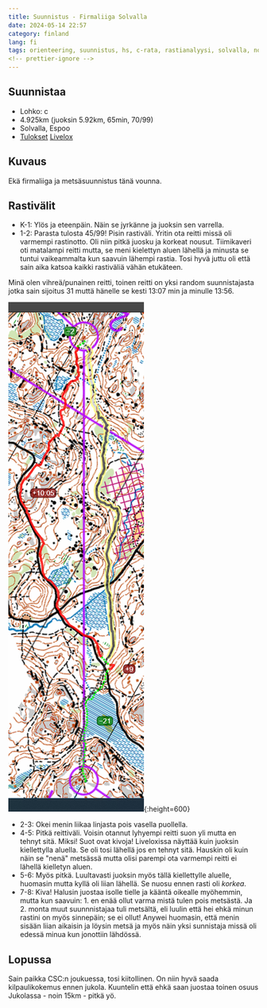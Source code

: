 ```yaml
---
title: Suunnistus - Firmaliiga Solvalla
date: 2024-05-14 22:57
category: finland
lang: fi
tags: orienteering, suunnistus, hs, c-rata, rastianalyysi, solvalla, noux, firmaliiga
<!-- prettier-ignore -->
---
```


## Suunnistaa

- Lohko: c
- 4.925km (juoksin 5.92km, 65min, 70/99)
- Solvalla, Espoo
- [Tulokset](http://online.helsinginsuunnistajat.fi/63073b75-3939-4c7f-919c-3a732b3e47eb/results/231daae1-4040-4021-ac38-9bdd27967afe)
  [Livelox](https://www.livelox.com/Viewer/Firmaliiga-Solvalla-Meerlampi/C?classId=763035&tab=player)

## Kuvaus

Ekä firmaliiga ja metsäsuunnistus tänä vounna.

## Rastivälit

- K-1: Ylös ja eteenpäin. Näin se jyrkänne ja juoksin sen varrella.
- 1-2: Parasta tulosta 45/99! Pisin rastiväli. Yritin ota reitti missä oli
  varmempi rastinotto. Oli niin pitkä juosku ja korkeat nousut. Tiimikaveri oti
  matalampi reitti mutta, se meni kielettyn aluen lähellä ja minusta se tuntui
  vaikeammalta kun saavuin lähempi rastia. Tosi hyvä juttu oli että sain aika
  katsoa kaikki rastiväliä vähän etukäteen.

Minä olen vihreä/punainen reitti, toinen reitti on yksi random suunnistajasta
jotka sain sijoitus 31 muttä hänelle se kesti 13:07 min ja minulle 13:56.

[![from rasti 1 to 2](images/f.2024.solvalla.1-2.png "1-2")](images/f.2024.solvalla.1-2.png){:height=600}

- 2-3: Okei menin liikaa linjasta pois vasella puollella.
- 4-5: Pitkä reittiväli. Voisin otannut lyhyempi reitti suon yli mutta en tehnyt
  sitä. Miksi! Suot ovat kivoja! Liveloxissa näyttää kuin juoksin kiellettylla
  aluella. Se oli tosi lähellä jos en tehnyt sitä. Hauskin oli kuin näin se
  "nenä" metsässä mutta olisi parempi ota varmempi reitti ei lähellä kielletyn
  aluen.
- 5-6: Myös pitkä. Luultavasti juoksin myös tällä kiellettylle aluelle, huomasin
  mutta kyllä oli liian lähellä. Se nuosu ennen rasti oli _korkea_.
- 7-8: Kiva! Halusin juostaa isolle tielle ja kääntä oikealle myöhemmin, mutta
  kun saavuin: 1. en enää ollut varma mistä tulen pois metsästä. Ja 2. monta
  muut suunnnistajaa tuli metsältä, eli luulin että hei ehkä minun rastini on
  myös sinnepäin; se ei ollut! Anywei huomasin, että menin sisään liian aikaisin
  ja löysin metsä ja myös näin yksi sunnistaja missä oli edessä minua kun
  jonottiin lähdössä.

## Lopussa

Sain paikka CSC:n joukuessa, tosi kiitollinen. On niin hyvä saada
kilpaulikokemus ennen jukola. Kuuntelin että ehkä saan juostaa toinen osuus
Jukolassa - noin 15km - pitkä yö.
